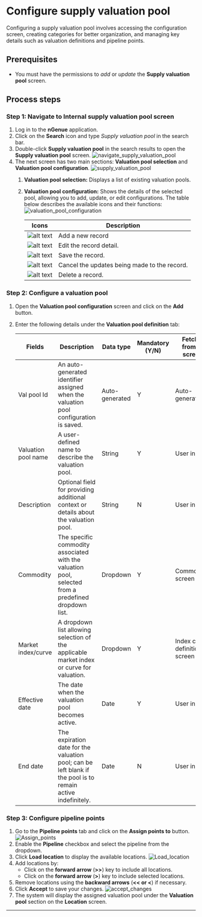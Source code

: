 # Configure supply valuation pool

Configuring a supply valuation pool involves accessing the configuration screen, creating categories for better organization, and managing key details such as valuation definitions and pipeline points.

## Prerequisites

* You must have the permissions to _add_ or _update_ the **Supply valuation pool** screen.

## Process steps

### Step 1: Navigate to Internal supply valuation pool screen

1. Log in to the **nGenue** application.
2. Click on the **Search** icon and type _Supply valuation pool_ in the search bar.
3. Double-click **Supply valuation pool** in the search results to open the **Supply valuation pool** screen.
![navigate_supply_valuation_pool](./images/valuation_pool_1.png)
4. The next screen has two main sections: **Valuation pool selection** and **Valuation pool configuration**.
![supply_valuation_pool](./images/valuation_pool_2.png)
    1. **Valuation pool selection:** Displays a list of existing valuation pools.
    2. **Valuation pool configuration:** Shows the details of the selected pool, allowing you to add, update, or edit configurations. The table below describes the available icons and their functions:
    ![valuation_pool_configuration](./images/valuation_pool_3.png)

        | Icons      | Description                          |
        | ----------- | ------------------------------------ |
        | ![alt text](./images/icons/add_record_icon.png)        | Add a new record |
        | ![alt text](./images/icons/edit_record_icon.png)    | Edit the record detail. |
        | ![alt text](./images/icons/save_icon.png)        |  Save the record. |
        | ![alt text](./images/icons/edit_current_icon.png)  | Cancel the updates being made to the record. |
        | ![alt text](./images/icons/delete_icon.png)  | Delete a record. |

### Step 2: Configure a valuation pool

1. Open the **Valuation pool configuration** screen and click on the **Add** button.
2. Enter the following details under the **Valuation pool definition** tab:

    |Fields | Description | Data type | Mandatory (Y/N) | Fetched from (UI screen) | Displayed on (UI screen) |
    |---|---|---|---|---|---|
    | Val pool Id | An auto-generated identifier assigned when the valuation pool configuration is saved. | Auto-generated | Y | Auto-generated | N/A |
    | Valuation pool name | A user-defined name to describe the valuation pool. | String | Y | User input | Pipeline location |
    | Description | Optional field for providing additional context or details about the valuation pool. | String | N | User input | N/A |
    | Commodity | The specific commodity associated with the valuation pool, selected from a predefined dropdown list. | Dropdown | Y | Commodities screen | N/A |
    | Market index/curve | A dropdown list allowing selection of the applicable market index or curve for valuation. | Dropdown | Y | Index curve definition screen | MTM screen |
    | Effective date | The date when the valuation pool becomes active. | Date | Y | User input | N/A |
    | End date | The expiration date for the valuation pool; can be left blank if the pool is to remain active indefinitely. | Date | N | User input | N/A |

### Step 3: Configure pipeline points

1. Go to the **Pipeline points** tab and click on the **Assign points to** button.
  ![Assign_points](./images/valuation_pool_4.png)
2. Enable the **Pipeline** checkbox and select the pipeline from the dropdown.
3. Click **Load location** to display the available locations.
  ![Load_location](./images/valuation_pool_5.png)
4. Add locations by:
    * Click on the **forward arrow** (**>>**) key to include all locations.
    * Click on the **forward arrow** (**>**) key to include selected locations.
5. Remove locations using the **backward arrows** (**<< or <**) if necessary.
6. Click **Accept** to save your changes.
  ![accept_changes](./images/valuation_pool_6.png)
7. The system will display the assigned valuation pool under the **Valuation pool** section on the **Location** screen.

---